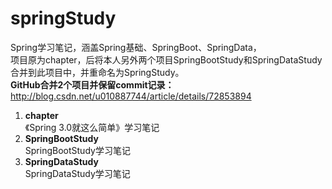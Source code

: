 # springStudy
Spring学习笔记，涵盖Spring基础、SpringBoot、SpringData，  
项目原为chapter，后将本人另外两个项目SpringBootStudy和SpringDataStudy合并到此项目中，并重命名为SpringStudy。  
 __GitHub合并2个项目并保留commit记录：__    
 http://blog.csdn.net/u010887744/article/details/72853894  

1. __chapter__  
《Spring 3.0就这么简单》学习笔记  
2. __SpringBootStudy__  
SpringBootStudy学习笔记  
3. __SpringDataStudy__  
SpringDataStudy学习笔记  
